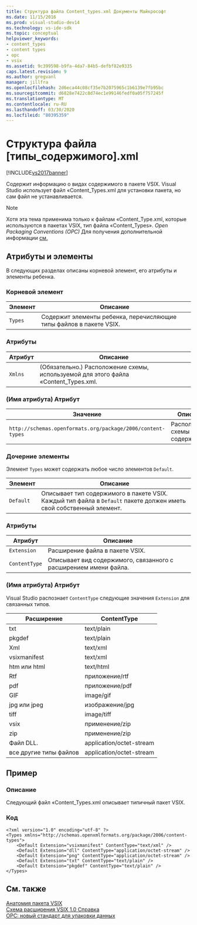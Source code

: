 ```yaml
---
title: Структура файла Content_types.xml Документы Майкрософт
ms.date: 11/15/2016
ms.prod: visual-studio-dev14
ms.technology: vs-ide-sdk
ms.topic: conceptual
helpviewer_keywords:
- content_types
- content types
- opc
- vsix
ms.assetid: 9c399598-b9fa-4da7-84b5-defbf82e9335
caps.latest.revision: 9
ms.author: gregvanl
manager: jillfra
ms.openlocfilehash: 2d6eca44c08cf35e7b2075965c1b6139e7fb95bc
ms.sourcegitcommit: d6828e7422c8d74ec1e99146fedf0a05f757245f
ms.translationtype: MT
ms.contentlocale: ru-RU
ms.lasthandoff: 03/30/2020
ms.locfileid: "80395359"
---
```

# <a name="the-structure-of-the-content_typesxml-file"></a>Структура файла [типы_содержимого].xml
[!INCLUDE[vs2017banner](../includes/vs2017banner.md)]

Содержит информацию о видах содержимого в пакете VSIX. Visual Studio использует файл «Content_Types.xml для установки пакета, но сам файл не устанавливается.  
  
> [!NOTE]
> Хотя эта тема применима только к файлам «Content_Type.xml, которые используются в пакетах VSIX, тип файла «Content_Types». *Open Packaging Conventions (OPC)* Для получения дополнительной информации [см.](https://msdn.microsoft.com/magazine/cc163372.aspx)  
  
## <a name="attributes-and-elements"></a>Атрибуты и элементы  
 В следующих разделах описаны корневой элемент, его атрибуты и элементы ребенка.  
  
### <a name="root-element"></a>Корневой элемент  
  
|Элемент|Описание|  
|-------------|-----------------|  
|`Types`|Содержит элементы ребенка, перечисляющие типы файлов в пакете VSIX.|  
  
### <a name="attributes"></a>Атрибуты  
  
|Атрибут|Описание|  
|---------------|-----------------|  
|`Xmlns`|(Обязательно.) Расположение схемы, используемой для этого файла «Content_Types.xml.|  
  
### <a name="attribute-name-attribute"></a>(Имя атрибута) Атрибут  
  
|                           Значение                           |                Описание                |
|-----------------------------------------------------------|-------------------------------------------|
| `http://schemas.openformats.org/package/2006/content-types` | Расположение схемы типов содержимого. |
  
### <a name="child-elements"></a>Дочерние элементы  
 Элемент `Types` может содержать любое число элементов `Default`.  
  
|Элемент|Описание|  
|-------------|-----------------|  
|`Default`|Описывает тип содержимого в пакете VSIX. Каждый тип файла в `Default` пакете должен иметь свой собственный элемент.|  
  
### <a name="attributes"></a>Атрибуты  
  
|Атрибут|Описание|  
|---------------|-----------------|  
|`Extension`|Расширение файла в пакете VSIX.|  
|`ContentType`|Описывает вид содержимого, связанного с расширением имени файла.|  
  
### <a name="attribute-name-attribute"></a>(Имя атрибута) Атрибут  
 Visual Studio распознает `ContentType` следующие значения `Extension` для связанных типов.  
  
|Расширение|ContentType|  
|---------------|-----------------|  
|txt|text/plain|  
|pkgdef|text/plain|  
|Xml|text/xml|  
|vsixmanifest|text/xml|  
|htm или html|text/html|  
|Rtf|приложение/rtf|  
|pdf|приложение/pdf|  
|GIF|image/gif|  
|jpg или jpeg|изображение/jpg|  
|tiff|image/tiff|  
|vsix|применение/zip|  
|zip|применение/zip|  
|Файл DLL.|application/octet-stream|  
|все другие типы файлов|application/octet-stream|  
  
## <a name="example"></a>Пример  
  
### <a name="description"></a>Описание  
 Следующий файл «Content_Types.xml описывает типичный пакет VSIX.  
  
### <a name="code"></a>Код  
  
```  
<?xml version="1.0" encoding="utf-8" ?>   
<Types xmlns="http://schemas.openxmlformats.org/package/2006/content-types">  
    <Default Extension="vsixmanifest" ContentType="text/xml" />   
    <Default Extension="dll" ContentType="application/octet-stream" />   
    <Default Extension="png" ContentType="application/octet-stream" />   
    <Default Extension="txt" ContentType="text/plain" />   
    <Default Extension="pkgdef" ContentType="text/plain" />   
</Types>  
```  
  
## <a name="see-also"></a>См. также  
 [Анатомия пакета VSIX](../extensibility/anatomy-of-a-vsix-package.md)   
 [Схема расширения VSIX 1.0 Справка](https://msdn.microsoft.com/76e410ec-b1fb-4652-ac98-4a4c52e09a2b)   
 [OPC: новый стандарт для упаковки данных](https://msdn.microsoft.com/magazine/cc163372.aspx)
